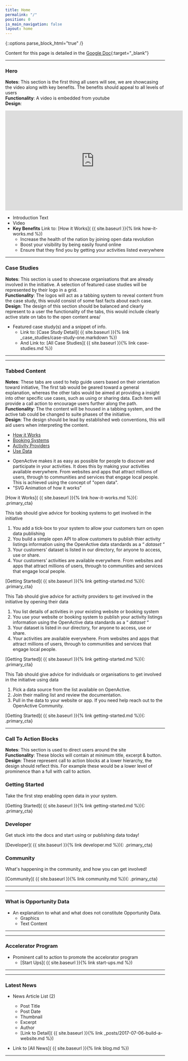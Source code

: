 ```yaml
---
title: Home
permalink: "/"
position: 0
is_main_navigation: false
layout: home
---
```


{::options parse_block_html="true" /}



Content for this page is detailed in the
[Google Doc](https://drive.google.com/open?id=1pSzce8tiNHg8eMKUop4FozaJkhGAXNXYpLSANFf-0Z0){:target="_blank"}

***
### Hero

<div class="notes">

**Notes**: This section is the first thing all users will see, we are showcasing the video along with key benefits. The benefits should appeal to all levels of users  
**Functionality**: A video is embedded from youtube  
**Design**: 
</div>

<section>
<div class="block two">
<iframe width="560" height="315" src="https://www.youtube.com/embed/kfVCRaMJarE" frameborder="0" allow="autoplay; encrypted-media" allowfullscreen></iframe>
</div>
<div class="block two">


   
+ Introduction Text
+ Video
+ **Key Benefits** Link to: [How it Works]( {{ site.baseurl }}{% link how-it-works.md %})  
    + Increase the health of the nation by joining open data revolution
    + Boost your visibility by being easily found online
    + Ensure that they find you by getting your activities listed everywhere
    
</div>
</section>


***
### Case Studies 

<div class="notes">

**Notes**: This section is used to showcase organisations that are already involved in the initiative. A selection of featured case studies will be represented by their logo in a grid.  
**Functionality**: The logos will act as a tabbing system to reveal content from the case study, this would consist of some fast facts about each case.  
**Design**: The design of this section should be balanced and clearly represent to a user the functionality of the tabs, this would include clearly  active state on tabs to the open content area/ 
</div>


+ Featured case study(s) and a snippet of info. 
    + Link to: [Case Study Detail]( {{ site.baseurl }}{% link _case_studies/case-study-one.markdown  %}) 
    + And Link to: [All Case Studies]( {{ site.baseurl }}{% link case-studies.md %})    
          
***


***
### Tabbed Content

<div class="notes">

**Notes**: These tabs are used to help guide users based on their orientation toward initiative, The first tab would be geared toward a general explanation, whereas the other tabs would be aimed at providing a insight into other specific use cases, such as using or sharing data. Each item will provide a call action to encourage users further along the path.     
**Functionality**: The the content will be housed in a tabbing system, and the active tab could be changed to suite phases of the initiative.    
**Design**: The design should be lead by established web conventions, this will aid users when interpreting the content.  
</div>


<div id="tabs">
<ul class="tabsList" role="tablist">
<li role="presentation" aria-selected="true"><a href="#how-it-works">How it Works</a></li>
<li role="presentation" aria-selected="false"><a href="#booking-systems">Booking Systems</a></li>
<li role="presentation" aria-selected="false"><a href="#activity-provider">Activity Providers</a></li>
<li role="presentation" aria-selected="false"><a href="#use-data">Use Data</a></li>
</ul>
<div role="tabpanel" id="how-it-works" class="tabPanel" aria-hidden="false" aria-labelledby="how-it-works">


+ OpenActive makes it as easy as possible for people to discover and participate in your activities. It does this by making your activities available everywhere. From websites and apps that attract millions of users, through to communities and services that engage local people. This is achieved using the concept of "open data".
+ "SVG Animation of how it works"

[How it Works]( {{ site.baseurl }}{% link how-it-works.md %}){: .primary_cta}  

</div>
<div role="tabpanel" id="booking-systems" class="tabPanel" aria-hidden="true" aria-labelledby="booking-systems">

This tab should give advice for booking systems to get involved in the initiative  
1. You add a tick-box to your system to allow your customers turn on open data publishing
2. You build a simple open API to allow customers to publish thier activity listings information using the OpenActive data standards as a “ *dataset* “
3. Your customers’ dataset is listed in our directory, for anyone to access, use or share.
4. Your customers’ activities are available everywhere. From websites and apps that attract millions of users, through to communities and services that engage local people.

[Getting Started]( {{ site.baseurl }}{% link getting-started.md %}){: .primary_cta}

</div> 
<div role="tabpanel" id="activity-provider" class="tabPanel" aria-hidden="true" aria-labelledby="activity-provider">

This Tab should give advice for activity providers to get involved in the initiative by opening their data 
1. You list details of activities in your existing website or booking system
2. You use your website or booking system to publish your activity listings information using the OpenActive data standards as a “ *dataset* “
3. Your dataset is listed in our directory, for anyone to access, use or share.
4. Your activities are available everywhere. From websites and apps that attract millions of users, through to communities and services that engage local people.

[Getting Started]( {{ site.baseurl }}{% link getting-started.md %}){: .primary_cta}

</div>
<div role="tabpanel" id="use-data" class="tabPanel" aria-hidden="true" aria-labelledby="use-data">

This Tab should give advice for individuals or organisations to get involved in the initiative using data 
1. Pick a data source from the list available on OpenActive.
2. Join their mailing list and review the documentation.
3. Pull in the data to your website or app. If you need help reach out to the OpenActive Community.

[Getting Started]( {{ site.baseurl }}{% link getting-started.md %}){: .primary_cta}

</div>
</div>


***

### Call To Action Blocks


<div class="notes">

**Notes**: This section is used to direct users around the site  
**Functionality**: These blocks will contain at minimum title, excerpt & button.  
**Design**: These represent call to action blocks at a lower hierarchy, the design should reflect this. For example these would be a lower level of prominence than a full with call to action.    
</div>


<section>
<div class="block three call_to_action">


### Getting Started 
Take the first step enabling open data in your system.  

[Getting Started]( {{ site.baseurl }}{% link getting-started.md %}){: .primary_cta}  


</div>
<div class="block three call_to_action">


### Developer 
Get stuck into the docs and start using or publishing data today!  

[Developer]( {{ site.baseurl }}{% link developer.md %}){: .primary_cta}  


</div>
<div class="block three call_to_action">

### Community
What's happening in the community, and how you can get involved!
  
[Community]( {{ site.baseurl }}{% link community.md %}){: .primary_cta}  


</div>
</section>

***


***
### What is Opportunity Data
+ An explanation to what and what does not constitute Opportunity Data.
    + Graphics
    + Text Content

***


***
### Accelerator Program
+ Prominent call to action to promote the accelorator program
    + [Start Ups]( {{ site.baseurl }}{% link start-ups.md %})  

***

***
### Latest News
+ News Article List (2)
    + Post Title
    + Post Date
    + Thumbnail
    + Excerpt
    + Author
    + [Link to Detail]( {{ site.baseurl }}{% link _posts/2017-07-06-build-a-website.md  %})  
    
+ Link to [All News]( {{ site.baseurl }}{% link blog.md %})  

***




